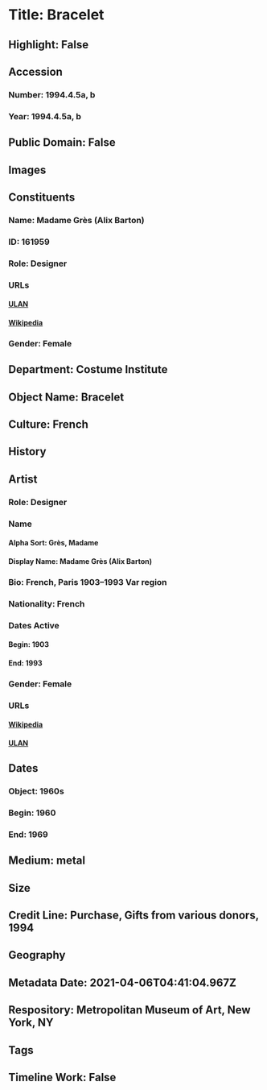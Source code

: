# Title: Bracelet
## Highlight: False
## Accession
### Number: 1994.4.5a, b
### Year: 1994.4.5a, b
## Public Domain: False
## Images
## Constituents
### Name: Madame Grès (Alix Barton)
### ID: 161959
### Role: Designer
### URLs
#### [ULAN](http://vocab.getty.edu/page/ulan/500091379)
#### [Wikipedia](https://www.wikidata.org/wiki/Q467847)
### Gender: Female
## Department: Costume Institute
## Object Name: Bracelet
## Culture: French
## History
## Artist
### Role: Designer
### Name
#### Alpha Sort: Grès, Madame
#### Display Name: Madame Grès (Alix Barton)
### Bio: French, Paris 1903–1993 Var region
### Nationality: French
### Dates Active
#### Begin: 1903
#### End: 1993
### Gender: Female
### URLs
#### [Wikipedia](https://www.wikidata.org/wiki/Q467847)
#### [ULAN](http://vocab.getty.edu/page/ulan/500091379)
## Dates
### Object: 1960s
### Begin: 1960
### End: 1969
## Medium: metal
## Size
## Credit Line: Purchase, Gifts from various donors, 1994
## Geography
## Metadata Date: 2021-04-06T04:41:04.967Z
## Respository: Metropolitan Museum of Art, New York, NY
## Tags
## Timeline Work: False